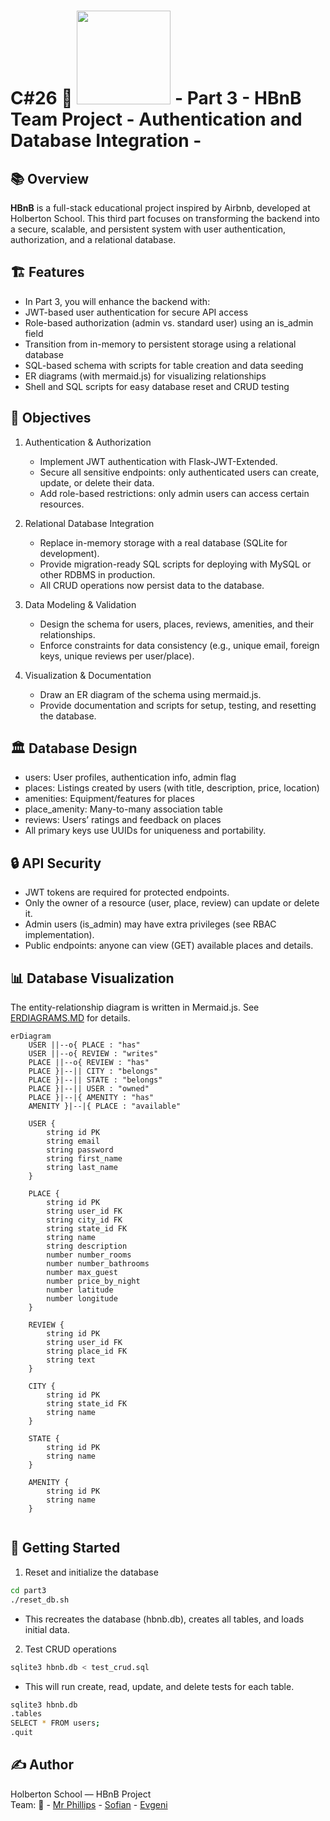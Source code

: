 # C#26 :school: <img src="https://cdn.prod.website-files.com/6105315644a26f77912a1ada/63eea844ae4e3022154e2878_Holberton-p-800.png" width="150" /> - Part 3 - HBnB Team Project - Authentication and Database Integration -

## 📚 Overview
**HBnB** is a full-stack educational project inspired by Airbnb, developed at Holberton School.
This third part focuses on transforming the backend into a secure, scalable, and persistent system with user authentication, authorization, and a relational database.

## 🏗️ Features
- In Part 3, you will enhance the backend with:
- JWT-based user authentication for secure API access
- Role-based authorization (admin vs. standard user) using an is_admin field
- Transition from in-memory to persistent storage using a relational database
- SQL-based schema with scripts for table creation and data seeding
- ER diagrams (with mermaid.js) for visualizing relationships
- Shell and SQL scripts for easy database reset and CRUD testing

## 🎯 Objectives
1. Authentication & Authorization
    - Implement JWT authentication with Flask-JWT-Extended.
    - Secure all sensitive endpoints: only authenticated users can create, update, or delete their data.
    - Add role-based restrictions: only admin users can access certain resources.

2. Relational Database Integration
    - Replace in-memory storage with a real database (SQLite for development).
    - Provide migration-ready SQL scripts for deploying with MySQL or other RDBMS in production.
    - All CRUD operations now persist data to the database.
3. Data Modeling & Validation
    - Design the schema for users, places, reviews, amenities, and their relationships.
    - Enforce constraints for data consistency (e.g., unique email, foreign keys, unique reviews per user/place).
4. Visualization & Documentation
    - Draw an ER diagram of the schema using mermaid.js.
    - Provide documentation and scripts for setup, testing, and resetting the database.

## 🏛️ Database Design
 - users: User profiles, authentication info, admin flag
 - places: Listings created by users (with title, description, price, location)
 - amenities: Equipment/features for places
 - place_amenity: Many-to-many association table
 - reviews: Users’ ratings and feedback on places
 - All primary keys use UUIDs for uniqueness and portability.

 ## 🔒 API Security
 - JWT tokens are required for protected endpoints.
 - Only the owner of a resource (user, place, review) can update or delete it.
 - Admin users (is_admin) may have extra privileges (see RBAC implementation).
 - Public endpoints: anyone can view (GET) available places and details.

## 📊 Database Visualization
The entity-relationship diagram is written in Mermaid.js.
See [ERDIAGRAMS.MD](https://github.com/Genia888/holbertonschool-hbnb/blob/main/part3/ERDIAGRAMS.md) for details.

```mermaid
erDiagram
    USER ||--o{ PLACE : "has"
    USER ||--o{ REVIEW : "writes"
    PLACE ||--o{ REVIEW : "has"
    PLACE }|--|| CITY : "belongs"
    PLACE }|--|| STATE : "belongs"
    PLACE }|--|| USER : "owned"
    PLACE }|--|{ AMENITY : "has"
    AMENITY }|--|{ PLACE : "available"

    USER {
        string id PK
        string email
        string password
        string first_name
        string last_name
    }

    PLACE {
        string id PK
        string user_id FK
        string city_id FK
        string state_id FK
        string name
        string description
        number number_rooms
        number number_bathrooms
        number max_guest
        number price_by_night
        number latitude
        number longitude
    }

    REVIEW {
        string id PK
        string user_id FK
        string place_id FK
        string text
    }

    CITY {
        string id PK
        string state_id FK
        string name
    }

    STATE {
        string id PK
        string name
    }

    AMENITY {
        string id PK
        string name
    }
    
```
## 🚀 Getting Started
1. Reset and initialize the database
```bash
cd part3
./reset_db.sh
```
- This recreates the database (hbnb.db), creates all tables, and loads initial data.

2. Test CRUD operations
```bash
sqlite3 hbnb.db < test_crud.sql
```
- This will run create, read, update, and delete tests for each table.
```bash
sqlite3 hbnb.db
.tables
SELECT * FROM users;
.quit
```

## ✍️ Author
Holberton School — HBnB Project   
Team: 👥 - [Mr Phillips](https://github.com/ddoudou7) - [Sofian](https://github.com/smessaoui31) - [Evgeni](https://github.com/Genia888)



